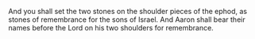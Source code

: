 And you shall set the two stones on the shoulder pieces of the ephod, as stones of remembrance for the sons of Israel. And Aaron shall bear their names before the Lord on his two shoulders for remembrance.
